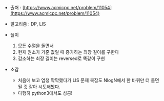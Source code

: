 - 출처 : [https://www.acmicpc.net/problem/11054](https://www.acmicpc.net/problem/11054)

- 알고리즘 : DP, LIS

- 풀이
    1. 모든 수열을 돌면서
    2. 현재 원소가 기준 값일 때 증가하는 최장 길이를 구한다
    3. 감소하는 최장 길이는 reversed로 똑같이 구현

- 소감
    - 처음에 보고 엄청 막막했다가 LIS 문제 복잡도 NlogN에서 한 바퀴만 더 돌면 될 것 같아 시도해봤다.
    - 다행히 python3에서도 성공!